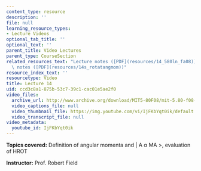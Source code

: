 ```yaml
---
content_type: resource
description: ''
file: null
learning_resource_types:
- Lecture Videos
optional_tab_title: ''
optional_text: ''
parent_title: Video Lectures
parent_type: CourseSection
related_resources_text: "Lecture notes ([PDF](resources/14_580ln_fa08))  \nSupplemental\
  \ notes ([PDF](resources/14s_rotatangmom))"
resource_index_text: ''
resourcetype: Video
title: Lecture 14
uid: ccd3c8a1-875b-53c7-39c1-cac01e5ae2f0
video_files:
  archive_url: http://www.archive.org/download/MIT5-80F08/mit-5.80-f08-lec14_300k.mp4
  video_captions_file: null
  video_thumbnail_file: https://img.youtube.com/vi/IjFKbYqt0ik/default.jpg
  video_transcript_file: null
video_metadata:
  youtube_id: IjFKbYqt0ik
---
```


**Topics covered:** Definition of angular momenta and | A α MA >, evaluation of HROT

**Instructor:** Prof. Robert Field